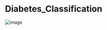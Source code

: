 # Diabetes_Classification
![image](https://user-images.githubusercontent.com/67843457/138601397-baaeacdc-c92c-4ba4-a132-14fba5dc979a.png)

